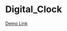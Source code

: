 # Digital_Clock


<a href="https://Theodorah-lab.github.io/Digital_Clock/" target="_blank">Demo Link</a>
